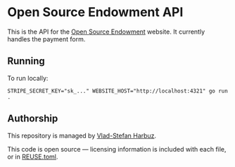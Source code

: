 # Open Source Endowment API

This is the API for the [Open Source Endowment][endowment] website. It currently handles the payment form.

## Running

To run locally:

```
STRIPE_SECRET_KEY="sk_..." WEBSITE_HOST="http://localhost:4321" go run .
```

## Authorship

This repository is managed by [Vlad-Stefan Harbuz][vladh].

This code is open source — licensing information is included with each file, or in [REUSE.toml](REUSE.toml).

[endowment]: https://endowment.dev
[vladh]: https://vlad.website
